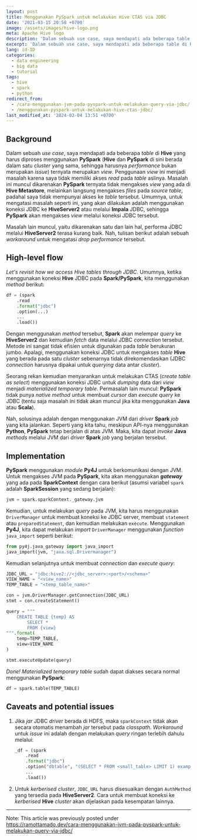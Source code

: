 ```yaml
---
layout: post
title: Menggunakan PySpark untuk melakukan Hive CTAS via JDBC
date: '2021-03-15 20:58 +0700'
image: /assets/images/hive-logo.png
meta: Apache Hive logo
description: 'Dalam sebuah use case, saya mendapati ada beberapa table di Hive yang harus diproses menggunakan PySpark ternyata merupakan view.'
excerpt: 'Dalam sebuah use case, saya mendapati ada beberapa table di Hive yang harus diproses menggunakan PySpark ternyata merupakan view.'
lang: id-ID
categories:
  - data engineering
  - big data
  - tutorial
tags:
  - hive
  - spark
  - python
redirect_from:
  - /cara-menggunakan-jvm-pada-pyspark-untuk-melakukan-query-via-jdbc/
  - /menggunakan-pyspark-untuk-melakukan-hive-ctas-jdbc/
last_modified_at: '2024-02-04 13:51 +0700'
---
```


## Background

Dalam sebuah _use case_, saya mendapati ada beberapa _table_ di **Hive** yang harus diproses menggunakan **PySpark**
(**Hive** dan **PySpark** di sini berada dalam satu _cluster_ yang sama, sehingga harusnya _performance_ bukan merupakan
_issue_) ternyata merupakan _view_. Penggunaan _view_ ini menjadi masalah karena saya tidak memiliki akses _read_ pada
_table_ aslinya. Masalah ini muncul dikarenakan **PySpark** ternyata tidak mengakses _view_ yang ada di
**Hive Metastore**, melainkan langsung mengakses _files_ pada _source table_, padahal saya tidak mempunyai akses ke
_table_ tersebut. Umumnya, untuk mengatasi masalah seperti ini, yang akan dilakukan adalah menggunakan koneksi JDBC ke
**HiveServer2** atau melalui **Impala** JDBC, sehingga **PySpark** akan mengakses _view_ melalui koneksi JDBC tersebut.

Masalah lain muncul, yaitu dikarenakan satu dan lain hal, performa JDBC melalui **HiveServer2** terasa kurang baik. Nah,
tulisan berikut adalah sebuah _workaround_ untuk mengatasi _drop performance_ tersebut.

## High-level flow

_Let's revisit how we access Hive tables through JDBC_. Umumnya, ketika menggunakan koneksi **Hive** JDBC pada
**Spark/PySpark**, kita menggunakan _method_ berikut:

```python
df = (spark
    .read
    .format("jdbc")
    .option(...)
    ...
    .load())
```

Dengan menggunakan _method_ tersebut, **Spark** akan melempar _query_ ke **HiveServer2** dan kemudian _fetch_ data
melalui JDBC _connection_ tersebut. Metode ini sangat tidak efisien untuk digunakan pada _table_ berukuran jumbo.
Apalagi, menggunakan koneksi JDBC untuk mengakses _table_ **Hive** yang berada pada satu _cluster_ sebenarnya tidak
direkomendasikan (JDBC _connection_ harusnya dipakai untuk _querying_ data antar _cluster_).

Seorang rekan kemudian menyarankan untuk melakukan CTAS (_create table as select_) menggunakan koneksi JDBC untuk
_dumping_ data dari _view_ menjadi _materialized temporary table_. Permasalah lain muncul: **PySpark** tidak punya
_native method_ untuk membuat _cursor_ dan _execute query_ ke JDBC (tentu saja masalah ini tidak akan muncul jika kita
menggunakan **Java** atau **Scala**).

Nah, solusinya adalah dengan menggunakan JVM dari _driver_ **Spark** _job_ yang kita jalankan. Seperti yang kita tahu,
meskipun API-nya menggunakan **Python**, **PySpark** tetap berjalan di atas JVM. Maka, kita dapat _invoke_ **Java**
_methods_ melalui JVM dari _driver_ **Spark** _job_ yang berjalan tersebut.

## Implementation

**PySpark** menggunakan _module_ **Py4J** untuk berkomunikasi dengan JVM. Untuk mengakses JVM pada **PySpark**, kita
akan menggunakan _**gateway**_ yang ada pada **SparkContext** dengan cara berikut (asumsi variabel `spark` adalah
**SparkSession** yang sedang berjalan):

```python
jvm = spark.sparkContext._gateway.jvm
```

Kemudian, untuk melakukan _query_ pada JVM, kita harus menggunakan `DriverManager` untuk membuat koneksi ke JDBC server,
membuat `statement` atau `preparedStatement`, dan kemudian melakukan `execute`. Menggunakan **Py4J**, kita dapat
melakukan _import_ `DriverManager` menggunakan _function_ `java_import` seperti berikut:

```python
from py4j.java_gateway import java_import
java_import(jvm, "java.sql.Drivermanager")
```

Kemudian selanjutnya untuk membuat _connection_ dan _execute query_:

```python
JDBC_URL = "jdbc:hive2://<jdbc_server>:<port>/<schema>"
VIEW_NAME = "<view_name>"
TEMP_TABLE = "<temp_table_name>"

con = jvm.DriverManager.getConnection(JDBC_URL)
stmt = con.createStatement()

query = """
    CREATE TABLE {temp} AS
        SELECT *
        FROM {view}
""".format(
    temp=TEMP_TABLE,
    view=VIEW_NAME
)

stmt.executeUpdate(query)
```

_Done!_ _Materialized temporary table_ sudah dapat diakses secara normal menggunakan **PySpark**:

```python
df = spark.table(TEMP_TABLE)
```

## Caveats and potential issues

1. Jika _jar_ JDBC _driver_ berada di HDFS, maka `sparkContext` tidak akan secara otomatis menambah _jar_ tersebut pada
   _classpath_. _Workaround_ untuk _issue_ ini adalah dengan melakukan _query_ ringan terlebih dahulu melalui:

   ```python
   _df = (spark
       .read
       .format("jdbc")
       .option("dbtable", "(SELECT * FROM <small_table> LIMIT 1) example")
       ...
       .load())
   ```

2. Untuk _kerberised cluster_, `JDBC_URL` harus disesuaikan dengan `AuthMethod` yang tersedia pada **HiveServer2**.
   Cara untuk membuat koneksi ke _kerberised_ **Hive** _cluster_ akan dijelaskan pada kesempatan lainnya.

---

Note: This article was previously posted under https://ramottamado.dev/cara-menggunakan-jvm-pada-pyspark-untuk-melakukan-query-via-jdbc/